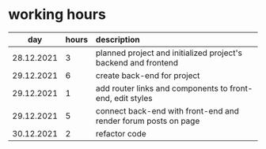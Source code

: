 # working hours

| day | hours | description  |
| :----:|:-----| :-----|
| 28.12.2021 | 3   | planned project and initialized project's backend and frontend |
| 29.12.2021 | 6   | create back-end for project |
| 29.12.2021 | 1   | add router links and components to front-end, edit styles |
| 29.12.2021 | 5   | connect back-end with front-end and render forum posts on page |
| 30.12.2021 | 2   | refactor code  |